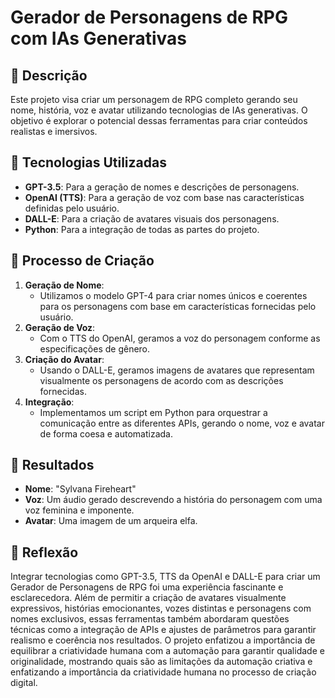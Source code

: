 # Gerador de Personagens de RPG com IAs Generativas

## 📒 Descrição
Este projeto visa criar um personagem de RPG completo gerando seu nome, história, voz e avatar utilizando tecnologias de IAs generativas. O objetivo é explorar o potencial dessas ferramentas para criar conteúdos realistas e imersivos.

## 🤖 Tecnologias Utilizadas
- **GPT-3.5**: Para a geração de nomes e descrições de personagens.
- **OpenAI (TTS)**: Para a geração de voz com base nas características definidas pelo usuário.
- **DALL-E**: Para a criação de avatares visuais dos personagens.
- **Python**: Para a integração de todas as partes do projeto.

## 🧐 Processo de Criação
1. **Geração de Nome**:
   - Utilizamos o modelo GPT-4 para criar nomes únicos e coerentes para os personagens com base em características fornecidas pelo usuário.
2. **Geração de Voz**:
   - Com o TTS do OpenAI, geramos a voz do personagem conforme as especificações de gênero.
3. **Criação do Avatar**:
   - Usando o DALL-E, geramos imagens de avatares que representam visualmente os personagens de acordo com as descrições fornecidas.
4. **Integração**:
   - Implementamos um script em Python para orquestrar a comunicação entre as diferentes APIs, gerando o nome, voz e avatar de forma coesa e automatizada.

## 🚀 Resultados
- **Nome**: "Sylvana Fireheart"
- **Voz**: Um áudio gerado descrevendo a história do personagem com uma voz feminina e imponente.
- **Avatar**: Uma imagem de um arqueira elfa.

## 💭 Reflexão 
Integrar tecnologias como GPT-3.5, TTS da OpenAI e DALL-E para criar um Gerador de Personagens de RPG foi uma experiência fascinante e esclarecedora. Além de permitir a criação de avatares visualmente expressivos, histórias emocionantes, vozes distintas e personagens com nomes exclusivos, essas ferramentas também abordaram questões técnicas como a integração de APIs e ajustes de parâmetros para garantir realismo e coerência nos resultados. O projeto enfatizou a importância de equilibrar a criatividade humana com a automação para garantir qualidade e originalidade, mostrando quais são as limitações da automação criativa e enfatizando a importância da criatividade humana no processo de criação digital.

